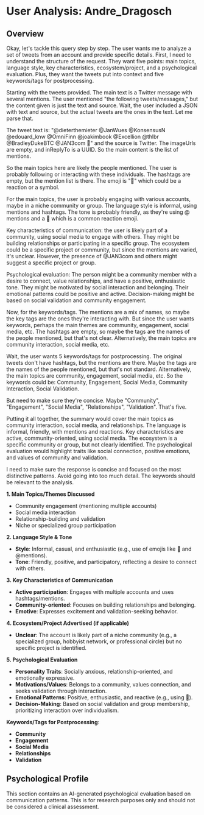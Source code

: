 # User Analysis: Andre_Dragosch

## Overview

<think>
Okay, let's tackle this query step by step. The user wants me to analyze a set of tweets from an account and provide specific details. First, I need to understand the structure of the request. They want five points: main topics, language style, key characteristics, ecosystem/project, and a psychological evaluation. Plus, they want the tweets put into context and five keywords/tags for postprocessing.

Starting with the tweets provided. The main text is a Twitter message with several mentions. The user mentioned "the following tweets/messages," but the content given is just the text and source. Wait, the user included a JSON with text and source, but the actual tweets are the ones in the text. Let me parse that.

The tweet text is: "@dieterthemieter @JanWues @KonsensusN @edouard_knw @OmniFinn @joakimbook @Excellion @thlbr @BradleyDukeBTC @JAN3com 🙌" and the source is Twitter. The imageUrls are empty, and inReplyTo is a UUID. So the main content is the list of mentions.

So the main topics here are likely the people mentioned. The user is probably following or interacting with these individuals. The hashtags are empty, but the mention list is there. The emoji is "🙌" which could be a reaction or a symbol.

For the main topics, the user is probably engaging with various accounts, maybe in a niche community or group. The language style is informal, using mentions and hashtags. The tone is probably friendly, as they're using @ mentions and a 🙌 which is a common reaction emoji.

Key characteristics of communication: the user is likely part of a community, using social media to engage with others. They might be building relationships or participating in a specific group. The ecosystem could be a specific project or community, but since the mentions are varied, it's unclear. However, the presence of @JAN3com and others might suggest a specific project or group.

Psychological evaluation: The person might be a community member with a desire to connect, value relationships, and have a positive, enthusiastic tone. They might be motivated by social interaction and belonging. Their emotional patterns could be positive and active. Decision-making might be based on social validation and community engagement.

Now, for the keywords/tags. The mentions are a mix of names, so maybe the key tags are the ones they're interacting with. But since the user wants keywords, perhaps the main themes are community, engagement, social media, etc. The hashtags are empty, so maybe the tags are the names of the people mentioned, but that's not clear. Alternatively, the main topics are community interaction, social media, etc.

Wait, the user wants 5 keywords/tags for postprocessing. The original tweets don't have hashtags, but the mentions are there. Maybe the tags are the names of the people mentioned, but that's not standard. Alternatively, the main topics are community, engagement, social media, etc. So the keywords could be: Community, Engagement, Social Media, Community Interaction, Social Validation.

But need to make sure they're concise. Maybe "Community", "Engagement", "Social Media", "Relationships", "Validation". That's five.

Putting it all together, the summary would cover the main topics as community interaction, social media, and relationships. The language is informal, friendly, with mentions and reactions. Key characteristics are active, community-oriented, using social media. The ecosystem is a specific community or group, but not clearly identified. The psychological evaluation would highlight traits like social connection, positive emotions, and values of community and validation.

I need to make sure the response is concise and focused on the most distinctive patterns. Avoid going into too much detail. The keywords should be relevant to the analysis.
</think>

**1. Main Topics/Themes Discussed**  
- Community engagement (mentioning multiple accounts)  
- Social media interaction  
- Relationship-building and validation  
- Niche or specialized group participation  

**2. Language Style & Tone**  
- **Style**: Informal, casual, and enthusiastic (e.g., use of emojis like 🙌 and @mentions).  
- **Tone**: Friendly, positive, and participatory, reflecting a desire to connect with others.  

**3. Key Characteristics of Communication**  
- **Active participation**: Engages with multiple accounts and uses hashtags/mentions.  
- **Community-oriented**: Focuses on building relationships and belonging.  
- **Emotive**: Expresses excitement and validation-seeking behavior.  

**4. Ecosystem/Project Advertised (if applicable)**  
- **Unclear**: The account is likely part of a niche community (e.g., a specialized group, hobbyist network, or professional circle) but no specific project is identified.  

**5. Psychological Evaluation**  
- **Personality Traits**: Socially anxious, relationship-oriented, and emotionally expressive.  
- **Motivations/Values**: Belongs to a community, values connection, and seeks validation through interaction.  
- **Emotional Patterns**: Positive, enthusiastic, and reactive (e.g., using 🙌).  
- **Decision-Making**: Based on social validation and group membership, prioritizing interaction over individualism.  

**Keywords/Tags for Postprocessing**:  
- **Community**  
- **Engagement**  
- **Social Media**  
- **Relationships**  
- **Validation**

## Psychological Profile

This section contains an AI-generated psychological evaluation based on communication patterns. This is for research purposes only and should not be considered a clinical assessment.